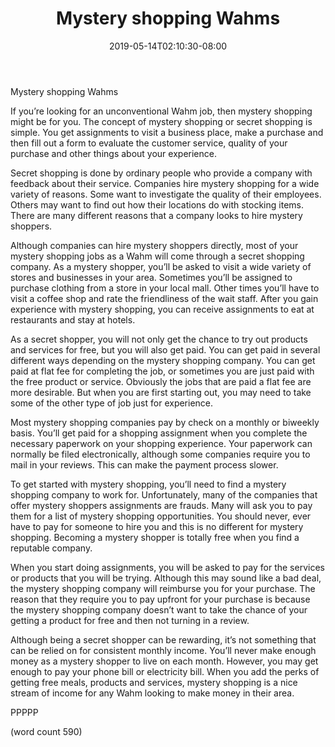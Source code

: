 ﻿---
title: "Mystery shopping Wahms"
date: 2019-05-14T02:10:30-08:00
description: "WAHM txt Tips for Web Success"
featured_image: "/images/WAHM txt.jpg"
tags: ["WAHM txt"]
---

Mystery shopping Wahms

If you’re looking for an unconventional Wahm job, then mystery shopping might be for you. The concept of mystery shopping or secret shopping is simple. You get assignments to visit a business place, make a purchase and then fill out a form to evaluate the customer service, quality of your purchase and other things about your experience.

Secret shopping is done by ordinary people who provide a company with feedback about their service. Companies hire mystery shopping for a wide variety of reasons. Some want to investigate the quality of their employees. Others may want to find out how their locations do with stocking items. There are many different reasons that a company looks to hire mystery shoppers.

Although companies can hire mystery shoppers directly, most of your mystery shopping jobs as a Wahm will come through a secret shopping company. As a mystery shopper, you’ll be asked to visit a wide variety of stores and businesses in your area. Sometimes you’ll be assigned to purchase clothing from a store in your local mall. Other times you’ll have to visit a coffee shop and rate the friendliness of the wait staff. After you gain experience with mystery shopping, you can receive assignments to eat at restaurants and stay at hotels.

As a secret shopper, you will not only get the chance to try out products and services for free, but you will also get paid. You can get paid in several different ways depending on the mystery shopping company. You can get paid at flat fee for completing the job, or sometimes you are just paid with the free product or service. Obviously the jobs that are paid a flat fee are more desirable. But when you are first starting out, you may need to take some of the other type of job just for experience.

Most mystery shopping companies pay by check on a monthly or biweekly basis. You’ll get paid for a shopping assignment when you complete the necessary paperwork on your shopping experience. Your paperwork can normally be filed electronically, although some companies require you to mail in your reviews. This can make the payment process slower. 

To get started with mystery shopping, you’ll need to find a mystery shopping company to work for. Unfortunately, many of the companies that offer mystery shoppers assignments are frauds. Many will ask you to pay them for a list of mystery shopping opportunities. You should never, ever have to pay for someone to hire you and this is no different for mystery shopping. Becoming a mystery shopper is totally free when you find a reputable company.

When you start doing assignments, you will be asked to pay for the services or products that you will be trying. Although this may sound like a bad deal, the mystery shopping company will reimburse you for your purchase. The reason that they require you to pay upfront for your purchase is because the mystery shopping company doesn’t want to take the chance of your getting a product for free and then not turning in a review. 

Although being a secret shopper can be rewarding, it’s not something that can be relied on for consistent monthly income. You’ll never make enough money as a mystery shopper to live on each month. However, you may get enough to pay your phone bill or electricity bill. When you add the perks of getting free meals, products and services, mystery shopping is a nice stream of income for any Wahm looking to make money in their area.

PPPPP

(word count 590)
